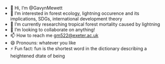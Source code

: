 - 👋 Hi, I’m @GavynMewett
- 👀 I’m interested in forest ecology, lightning occurence and its implications, SDGs, international development theory
- 🌱 I’m currently researching tropical forest mortality caused by lightning
- 💞️ I’m looking to collaborate on anything!
- 📫 How to reach me gm522@exeter.ac.uk
- 😄 Pronouns: whatever you like
- ⚡ Fun fact: fun is the shortest word in the dictionary describing a heightened dtate of being

<!---
GavynMewett/GavynMewett is a ✨ special ✨ repository because its `README.md` (this file) appears on your GitHub profile.
You can click the Preview link to take a look at your changes.
--->
